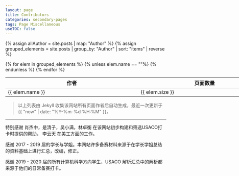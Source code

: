 ```yaml
---
layout: page
title: Contributors
categories: secondary-pages
tags: Page Miscellaneous
useTOC: false
---
```


{% assign allAuthor = site.posts | map: "Author" %}
{% assign grouped_elements = site.posts | group_by: "Author" | sort: "items" | reverse %}

<table style="width: max-content;">
    <thead><tr><th style="width: 25rem;">作者</th><th style="width: 25rem;">页面数量</th></tr></thead>
    <tbody>
{% for elem in grouped_elements %}
{% unless elem.name == ""%}
        <tr><td style="width: 25rem;">{{ elem.name }}</td><td style="width: 25rem;">{{ elem.size }}</td></tr>
{% endunless %}
{% endfor %}
    </tbody>
</table>

> 以上列表由 Jekyll 收集该网站所有页面作者后自动生成，最近一次更新于 {{ "now" | date: "%Y-%m-%d %H:%M" }}。

---

特别感谢 肖杰中，是清子，吴小满，林卓衡 在该网站初步构建和筛选USACO打卡时提供的帮助， 李云天 在美工方面的工作。

感谢 2017 - 2019 届的学长与学姐。本网站许多备赛材料来源于在学长学姐总结的资料基础上进行汇总，改编，修正。 

感谢 2019 - 2020 届的所有计算机科学方向学生，USACO 解析汇总中的解析都来源于他们的日常备赛打卡。